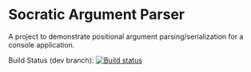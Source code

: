 # Socratic Argument Parser
A project to demonstrate positional argument parsing/serialization for a console application.

Build Status (dev branch):
[![Build status](https://dev.azure.com/jesmith26/SocraticProgrammer/_apis/build/status/Libraries/Socratic.ArgParser-CI?branchName=dev)](https://dev.azure.com/jesmith26/SocraticProgrammer/_apis/build/status/Libraries/Socratic.ArgParser-CI?branchName=dev)
